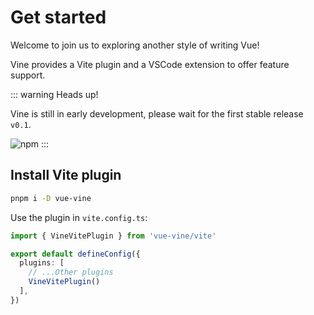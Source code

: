 # Get started

Welcome to join us to exploring another style of writing Vue! 

Vine provides a Vite plugin and a VSCode extension to offer feature support.

::: warning Heads up!

Vine is still in early development, please wait for the first stable release `v0.1`.

![npm](https://img.shields.io/npm/v/vue-vine)
:::

## Install Vite plugin
  
```bash
pnpm i -D vue-vine
```

Use the plugin in `vite.config.ts`:

```ts
import { VineVitePlugin } from 'vue-vine/vite'

export default defineConfig({
  plugins: [
    // ...Other plugins
    VineVitePlugin()
  ],
})
```